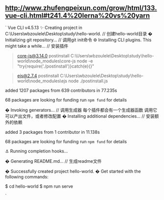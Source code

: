 ## http://www.zhufengpeixun.com/grow/html/133.vue-cli.html#t241.4%20lerna%20vs%20yarn
`
Vue CLI v4.5.13
✨  Creating project in C:\Users\wbzoulele\Desktop\study\hello-world. // 创建hello-world目录
�  Initializing git repository...    // 调用git init命令
⚙️  Installing CLI plugins. This might take a while...  // 安装插件


> core-js@3.14.0 postinstall C:\Users\wbzoulele\Desktop\study\hello-world\node_modules\core-js
> node -e "try{require('./postinstall')}catch(e){}"


> ejs@2.7.4 postinstall C:\Users\wbzoulele\Desktop\study\hello-world\node_modules\ejs
> node ./postinstall.js

added 1207 packages from 639 contributors in 77.235s

68 packages are looking for funding
  run `npm fund` for details

�  Invoking generators... // 调用生成器 每个插件都会有一个生成器函数 调用它可以产出文件，或者修改配置
�  Installing additional dependencies... // 安装额外的依赖

added 3 packages from 1 contributor in 11.138s

68 packages are looking for funding
  run `npm fund` for details

⚓  Running completion hooks...

�  Generating README.md... // 生成readme文件

�  Successfully created project hello-world.
�  Get started with the following commands:

 $ cd hello-world
 $ npm run serve

`